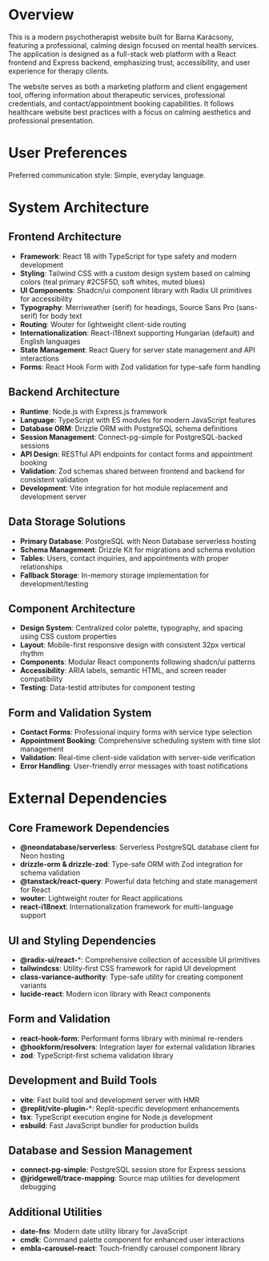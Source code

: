 # Overview

This is a modern psychotherapist website built for Barna Karácsony, featuring a professional, calming design focused on mental health services. The application is designed as a full-stack web platform with a React frontend and Express backend, emphasizing trust, accessibility, and user experience for therapy clients.

The website serves as both a marketing platform and client engagement tool, offering information about therapeutic services, professional credentials, and contact/appointment booking capabilities. It follows healthcare website best practices with a focus on calming aesthetics and professional presentation.

# User Preferences

Preferred communication style: Simple, everyday language.

# System Architecture

## Frontend Architecture
- **Framework**: React 18 with TypeScript for type safety and modern development
- **Styling**: Tailwind CSS with a custom design system based on calming colors (teal primary #2C5F5D, soft whites, muted blues)
- **UI Components**: Shadcn/ui component library with Radix UI primitives for accessibility
- **Typography**: Merriweather (serif) for headings, Source Sans Pro (sans-serif) for body text
- **Routing**: Wouter for lightweight client-side routing
- **Internationalization**: React-i18next supporting Hungarian (default) and English languages
- **State Management**: React Query for server state management and API interactions
- **Forms**: React Hook Form with Zod validation for type-safe form handling

## Backend Architecture
- **Runtime**: Node.js with Express.js framework
- **Language**: TypeScript with ES modules for modern JavaScript features
- **Database ORM**: Drizzle ORM with PostgreSQL schema definitions
- **Session Management**: Connect-pg-simple for PostgreSQL-backed sessions
- **API Design**: RESTful API endpoints for contact forms and appointment booking
- **Validation**: Zod schemas shared between frontend and backend for consistent validation
- **Development**: Vite integration for hot module replacement and development server

## Data Storage Solutions
- **Primary Database**: PostgreSQL with Neon Database serverless hosting
- **Schema Management**: Drizzle Kit for migrations and schema evolution
- **Tables**: Users, contact inquiries, and appointments with proper relationships
- **Fallback Storage**: In-memory storage implementation for development/testing

## Component Architecture
- **Design System**: Centralized color palette, typography, and spacing using CSS custom properties
- **Layout**: Mobile-first responsive design with consistent 32px vertical rhythm
- **Components**: Modular React components following shadcn/ui patterns
- **Accessibility**: ARIA labels, semantic HTML, and screen reader compatibility
- **Testing**: Data-testid attributes for component testing

## Form and Validation System
- **Contact Forms**: Professional inquiry forms with service type selection
- **Appointment Booking**: Comprehensive scheduling system with time slot management
- **Validation**: Real-time client-side validation with server-side verification
- **Error Handling**: User-friendly error messages with toast notifications

# External Dependencies

## Core Framework Dependencies
- **@neondatabase/serverless**: Serverless PostgreSQL database client for Neon hosting
- **drizzle-orm & drizzle-zod**: Type-safe ORM with Zod integration for schema validation
- **@tanstack/react-query**: Powerful data fetching and state management for React
- **wouter**: Lightweight router for React applications
- **react-i18next**: Internationalization framework for multi-language support

## UI and Styling Dependencies
- **@radix-ui/react-***: Comprehensive collection of accessible UI primitives
- **tailwindcss**: Utility-first CSS framework for rapid UI development
- **class-variance-authority**: Type-safe utility for creating component variants
- **lucide-react**: Modern icon library with React components

## Form and Validation
- **react-hook-form**: Performant forms library with minimal re-renders
- **@hookform/resolvers**: Integration layer for external validation libraries
- **zod**: TypeScript-first schema validation library

## Development and Build Tools
- **vite**: Fast build tool and development server with HMR
- **@replit/vite-plugin-***: Replit-specific development enhancements
- **tsx**: TypeScript execution engine for Node.js development
- **esbuild**: Fast JavaScript bundler for production builds

## Database and Session Management
- **connect-pg-simple**: PostgreSQL session store for Express sessions
- **@jridgewell/trace-mapping**: Source map utilities for development debugging

## Additional Utilities
- **date-fns**: Modern date utility library for JavaScript
- **cmdk**: Command palette component for enhanced user interactions
- **embla-carousel-react**: Touch-friendly carousel component library